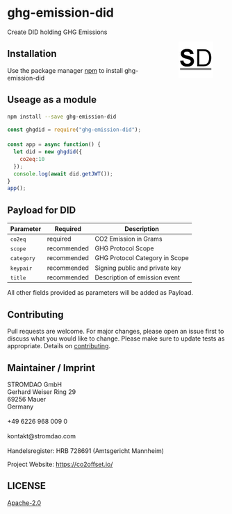 # ghg-emission-did

<a href="https://stromdao.de/" target="_blank" title="STROMDAO - Digital Energy Infrastructure"><img src="./static/stromdao.png" align="right" height="85px" hspace="30px" vspace="30px"></a>

Create DID holding GHG Emissions

## Installation

Use the package manager [npm](https://www.npmjs.com/) to install ghg-emission-did

## Useage as a module

```bash
npm install --save ghg-emission-did
```

```javascript
const ghgdid = require("ghg-emission-did");

const app = async function() {
  let did = new ghgdid({
    co2eq:10
  });
  console.log(await did.getJWT());
}
app();
```

## Payload for DID

| Parameter | Required | Description |
|---------|-------------|-------------|
| `co2eq`  | required | CO2 Emission in Grams |
| `scope`  | recommended | GHG Protocol Scope |
| `category`  | recommended | GHG Protocol Category in Scope |
| `keypair`  | recommended | Signing public and private key |
| `title`  | recommended | Description of emission event |

All other fields provided as parameters will be added as Payload.

## Contributing

Pull requests are welcome. For major changes, please open an issue first to discuss what you would like to change. Please make sure to update tests as appropriate. Details on [contributing](./CONTRIBUTING.md).

## Maintainer / Imprint

<addr>
STROMDAO GmbH  <br/>
Gerhard Weiser Ring 29  <br/>
69256 Mauer  <br/>
Germany  <br/>
  <br/>
+49 6226 968 009 0  <br/>
  <br/>
kontakt@stromdao.com  <br/>
  <br/>
Handelsregister: HRB 728691 (Amtsgericht Mannheim)
</addr>

Project Website: https://co2offset.io/

## LICENSE
[Apache-2.0](./LICENSE)
